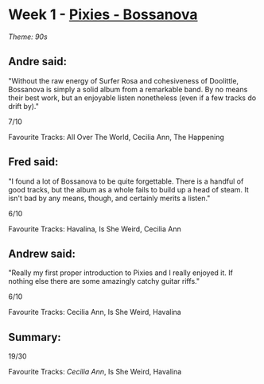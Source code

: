 # Week 1 - [Pixies - Bossanova](http://www.allmusic.com/album/bossanova-mw0000690015)
*Theme: 90s*

## Andre said:

"Without the raw energy of Surfer Rosa and cohesiveness of Doolittle, Bossanova is simply a solid album from a remarkable band. By no means their best work, but an enjoyable listen nonetheless (even if a few tracks do drift by)."

7/10

Favourite Tracks: All Over The World, Cecilia Ann, The Happening

## Fred said:

"I found a lot of Bossanova to be quite forgettable. There is a handful of good tracks, but the album as a whole fails to build up a head of steam. It isn't bad by any means, though, and certainly merits a listen."

6/10

Favourite Tracks: Havalina, Is She Weird, Cecilia Ann

## Andrew said:

"Really my first proper introduction to Pixies and I really enjoyed it. If nothing else there are some amazingly catchy guitar riffs."

6/10

Favourite Tracks: Cecilia Ann, Is She Weird, Havalina

## Summary:

19/30

Favourite Tracks: *Cecilia Ann*, Is She Weird, Havalina
